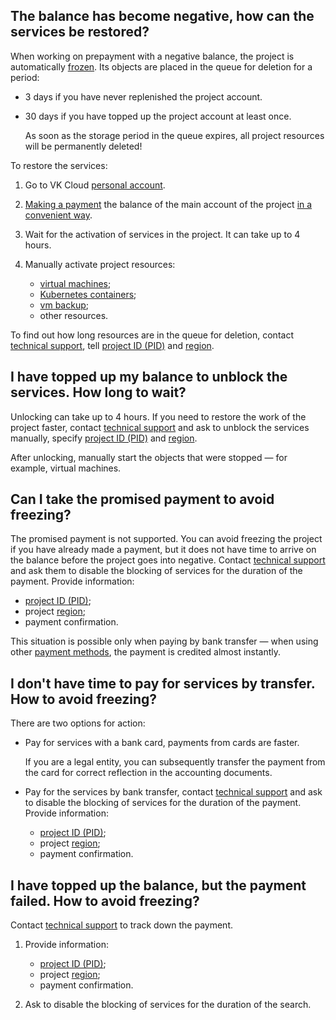 ## The balance has become negative, how can the services be restored?

When working on prepayment with a negative balance, the project is automatically [frozen](/en/base/account/concepts/projects#automatic_freezing_of_the_project). Its objects are placed in the queue for deletion for a period:

- 3 days if you have never replenished the project account.
- 30 days if you have topped up the project account at least once.

   <err>

   As soon as the storage period in the queue expires, all project resources will be permanently deleted!

   </err>

To restore the services:

1. Go to VK Cloud [personal account](https://mcs.mail.ru/en/).
1. [Making a payment](../../instructions/payment#making_a_payment) the balance of the main account of the project [in a convenient way](../../concepts/payment-methods/).
1. Wait for the activation of services in the project. It can take up to 4 hours.
1. Manually activate project resources:

   - [virtual machines](/en/base/iaas/instructions/vm/vm-manage#starting_stopping_reboot_the_vm);
   - [Kubernetes containers](/en/base/k8s/operations/manage-cluster#start_cluster_ffb49399);
   - [vm backup](/en/manage/backups/vm-backup/vm-backup-manage#activating_stopping_and_deleting_a_backup_plan);
   - other resources.

<info>

To find out how long resources are in the queue for deletion, contact [technical support](/en/contacts), tell [project ID (PID)](/en/base/account/instructions/project-settings/manage#getting_the_project_id) and [region](/en/base/account/concepts/regions).

</info>

## I have topped up my balance to unblock the services. How long to wait?

Unlocking can take up to 4 hours. If you need to restore the work of the project faster, contact [technical support](/en/contacts) and ask to unblock the services manually, specify [project ID (PID)](/en/base/account/instructions/project-settings/manage#getting_the_project_id) and [region](/en/base/account/concepts/regions).

After unlocking, manually start the objects that were stopped — for example, virtual machines.

## Can I take the promised payment to avoid freezing?

The promised payment is not supported. You can avoid freezing the project if you have already made a payment, but it does not have time to arrive on the balance before the project goes into negative. Contact [technical support](/en/contacts) and ask them to disable the blocking of services for the duration of the payment. Provide information:

- [project ID (PID)](/en/base/account/instructions/project-settings/manage#getting_the_project_id);
- project [region](/en/base/account/concepts/regions);
- payment confirmation.

This situation is possible only when paying by bank transfer — when using other [payment methods](../../concepts/payment-methods), the payment is credited almost instantly.

## I don't have time to pay for services by transfer. How to avoid freezing?

There are two options for action:

- Pay for services with a bank card, payments from cards are faster.

  If you are a legal entity, you can subsequently transfer the payment from the card for correct reflection in the accounting documents.

- Pay for the services by bank transfer, contact [technical support](/en/contacts) and ask to disable the blocking of services for the duration of the payment. Provide information:

  - [project ID (PID)](/en/base/account/instructions/project-settings/manage#getting_the_project_id);
  - project [region](/en/base/account/concepts/regions);
  - payment confirmation.

## I have topped up the balance, but the payment failed. How to avoid freezing?

Contact [technical support](/en/contacts) to track down the payment.

1. Provide information:

   - [project ID (PID)](/en/base/account/instructions/project-settings/manage#getting_the_project_id);
   - project [region](/en/base/account/concepts/regions);
   - payment confirmation.

1. Ask to disable the blocking of services for the duration of the search.
